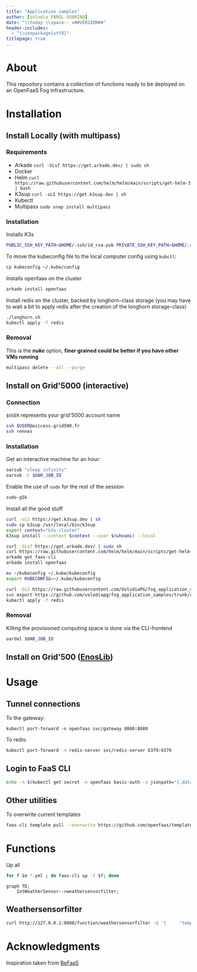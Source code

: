 ```yaml
---
title: "Application samples"
author: [Volodia PAROL-GUARINO]
date: "\\today \\space-- v##VERSION##"
header-includes:
  - "\\usepackage{utf8}"
titlepage: true
...
```



# About

This repository contains a collection of functions ready to be deployed on an OpenFaaS Fog infrastructure.

# Installation

## Install Locally (with multipass)

### Requirements

- Arkade `curl -SLsf https://get.arkade.dev/ | sudo sh`
- Docker
- Helm `curl https://raw.githubusercontent.com/helm/helm/main/scripts/get-helm-3 | bash`
- K3sup `curl -sLS https://get.k3sup.dev | sh `
- Kubectl
- Multipass `sudo snap install multipass`

### Installation

Installs K3s
```sh
PUBLIC_SSH_KEY_PATH=$HOME/.ssh/id_rsa.pub PRIVATE_SSH_KEY_PATH=$HOME/.ssh/id_rsa ./minimal-k3s-multipass-bootstrap.sh
```

To move the kubeconfig file to the local computer config using `kubctl`:
```sh
cp kubeconfig ~/.kube/config
```

Installs openfaas on the cluster
```sh
arkade install openfaas
```

Install redis on the cluster, backed by longhorn-class storage (you may have to wait a bit to apply redis after the creation of the longhorn storage-class)
```sh
./longhorn.sh
kubectl apply -f redis
```

### Removal
This is the *__nuke__* option, __finer grained could be better if you have other VMs running__
```sh
multipass delete --all --purge  
```

## Install on Grid'5000 (interactive)

### Connection

`$USER` represents your grid'5000 account name
```sh
ssh $USER@acccess.grid500.fr
ssh rennes
```

### Installation

Get an interactive machine for an hour:
```sh
oarsub "sleep infinity"
oarsub -C $OAR_JOB_ID
```

Enable the use of `sudo` for the rest of the session
```sh
sudo-g5k
```

Install all the good stuff
```sh
curl -sLS https://get.k3sup.dev | sh 
sudo cp k3sup /usr/local/bin/k3sup
export context="k3s-cluster" 
k3sup install --context $context --user $(whoami) --local

curl -SLsf https://get.arkade.dev/ | sudo sh
curl https://raw.githubusercontent.com/helm/helm/main/scripts/get-helm-3 | bash
arkade get faas-cli
arkade install openfaas

mv ~/kubeconfig ~/.kube/kubeconfig
export KUBECONFIG=~/.kube/kubeconfig

curl -SLS https://raw.githubusercontent.com/VolodiaPG/fog_application_samples/main/longhorn.sh | bash
svn export https://github.com/volodiapg/fog_application_samples/trunk/redis redis
kubectl apply -f redis
```

### Removal

Killing the provisioned computing space is done via the CLI-frontend
```sh
oardel $OAR_JOB_ID
```

## Install on Grid'500 ([EnosLib](https://discovery.gitlabpages.inria.fr/enoslib/index.html))

# Usage

## Tunnel connections
To the gateway:
```shell
kubectl port-forward -n openfaas svc/gateway 8080:8080
```

To redis:
```sh
kubectl port-forward -n redis-server svc/redis-server 6379:6379
```

## Login to FaaS CLI
```sh
echo -n $(kubectl get secret -n openfaas basic-auth -o jsonpath="{.data.basic-auth-password}" | base64 --decode; echo) | faas-cli login --username admin --password-stdin
```

## Other utilities

To overwrite current templates
```sh
faas-cli template pull --overwrite https://github.com/openfaas/templates
```

# Functions

Up all
```sh
for f in *.yml ; do faas-cli up -f $f; done
```

```mermaid
graph TD;
    IotWeatherSensor-->weathersensorfilter;
```
## Weathersensorfilter
```sh
curl http://127.0.0.1:8080/function/weathersensorfilter -d '{     "temperature_celsius": 25.4,     "humidity_percent": 70.0,     "wind_kph": 10.0,     "rain": false     }'
```

# Acknowledgments

Inspiration taken from [BeFaaS](https://github.com/Be-FaaS/BeFaaS-framework)

